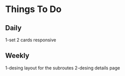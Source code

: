 # Things To Do

## Daily
1-set 2 cards responsive

## Weekly
1-desing layout for the subroutes
2-desing details page 